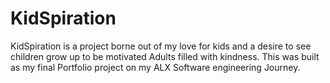 # KidSpiration
KidSpiration is a project borne out of my love for kids and a desire to see children grow up to be motivated Adults filled with kindness. This was built as my final Portfolio project on my ALX Software engineering Journey.
